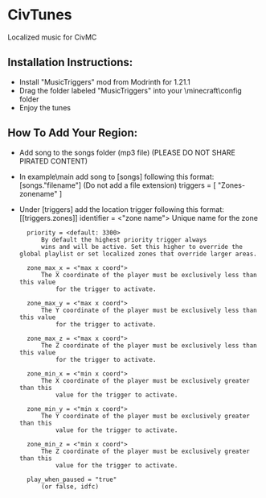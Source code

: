 # CivTunes
 Localized music for CivMC

## Installation Instructions:
- Install "MusicTriggers" mod from Modrinth for 1.21.1
- Drag the folder labeled "MusicTriggers" into your \minecraft\config folder
- Enjoy the tunes

## How To Add Your Region:
- Add song to the songs folder (mp3 file) (PLEASE DO NOT SHARE PIRATED CONTENT)

- In example\main add song to [songs] following this format:
	[songs."filename"] (Do not add a file extension)
		triggers = [ "Zones-zonename" ]

- Under [triggers] add the location trigger following this format:
	[[triggers.zones]]
		identifier = <"zone name"> 
			Unique name for the zone

		priority = <default: 3300>
			By default the highest priority trigger always
   			wins and will be active. Set this higher to override the global playlist or set localized zones that override larger areas.

		zone_max_x = <"max x coord">
			The X coordinate of the player must be exclusively less than this value
    			for the trigger to activate.

		zone_max_y = <"max x coord">
			The Y coordinate of the player must be exclusively less than this value
    			for the trigger to activate.

		zone_max_z = <"max x coord">
			The Z coordinate of the player must be exclusively less than this value
    			for the trigger to activate.

		zone_min_x = <"min x coord">
			The X coordinate of the player must be exclusively greater than this
    			value for the trigger to activate.

		zone_min_y = <"min x coord">
			The Y coordinate of the player must be exclusively greater than this
    			value for the trigger to activate.

		zone_min_z = <"min x coord">
			The Z coordinate of the player must be exclusively greater than this
    			value for the trigger to activate.

		play_when_paused = "true" 
			(or false, idfc)